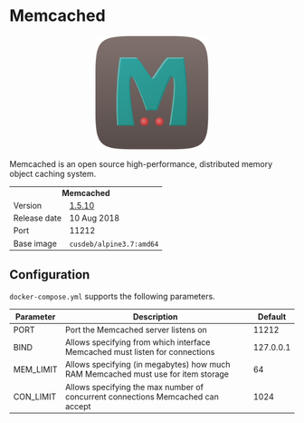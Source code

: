 # Memcached

<p align="center">
    <img src="logo.svg" width="200">
</p>

Memcached is an open source high-performance, distributed memory object caching system.

<table>
  <tr>
    <td align="center" colspan="2"><b>Memcached</b></td>
  </tr>
  <tr>
    <td>Version</td>
    <td><a href="https://github.com/memcached/memcached/wiki/ReleaseNotes1510">1.5.10</a></td>
  </tr>
  <tr>
    <td>Release date</td>
    <td>10 Aug 2018</td>
  </tr>
  <tr>
    <td>Port</td>
    <td>11212</td>
  </tr>
  <tr>
    <td valign="top">Base image</td>
    <td><code>cusdeb/alpine3.7:amd64</code></td>
  </tr>
</table>

## Configuration

`docker-compose.yml` supports the following parameters.

| Parameter | Description | Default |
| --- | --- | --- |
| PORT      | Port the Memcached server listens on | 11212 |
| BIND      | Allows specifying from which interface Memcached must listen for connections | 127.0.0.1  |
| MEM_LIMIT | Allows specifying (in megabytes) how much RAM Memcached must use for item storage | 64 |
| CON_LIMIT | Allows specifying the max number of concurrent connections Memcached can accept | 1024 |

